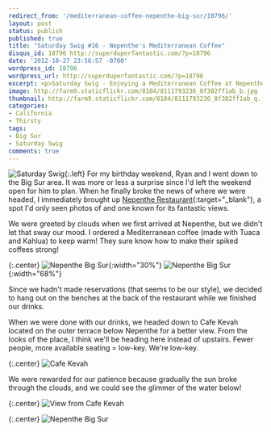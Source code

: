 ```yaml
---
redirect_from: '/mediterranean-coffee-nepenthe-big-sur/18796/'
layout: post
status: publish
published: true
title: "Saturday Swig #16 - Nepenthe's Mediterranean Coffee"
disqus_id: 18796 http://superduperfantastic.com/?p=18796
date: '2012-10-27 23:56:57 -0700'
wordpress_id: 18796
wordpress_url: http://superduperfantastic.com/?p=18796
excerpt: <p>Saturday Swig - Enjoying a Mediterranean Coffee at Nepenthe in Big Sur on my birthday weekend. Photos from our drive in the Big Sur area.</p>
image: http://farm9.staticflickr.com/8184/8111793236_8f382ff1ab_b.jpg
thumbnail: http://farm9.staticflickr.com/8184/8111793236_8f382ff1ab_q.jpg
categories:
- California
- Thirsty
tags:
- Big Sur
- Saturday Swig
comments: true
---
```

![Saturday Swig](http://farm8.staticflickr.com/7240/7322171030_0166725d1c_o.png){:.left} For my birthday weekend, Ryan and I went down to the Big Sur area. It was more or less a surprise since I'd left the weekend open for him to plan. When he finally broke the news of where we were headed, I immediately brought up [Nepenthe Restaurant](http://nepenthebigsur.com/ "Nepenthe Big Sur"){:target="_blank"}, a spot I'd only seen photos of and one known for its fantastic views.

We were greeted by clouds when we first arrived at Nepenthe, but we didn't let that sway our mood. I ordered a Mediterranean coffee (made with Tuaca and Kahlua) to keep warm! They sure know how to make their spiked coffees strong!

{:.center}
![Nepenthe Big Sur](http://farm9.staticflickr.com/8324/8111793840_5a579b9172.jpg){:width="30%"} ![Nepenthe Big Sur](http://farm9.staticflickr.com/8184/8111793236_8f382ff1ab.jpg){:width="68%"}

Since we hadn't made reservations (that seems to be our style), we decided to hang out on the benches at the back of the restaurant while we finished our drinks.

When we were done with our drinks, we headed down to Cafe Kevah located on the outer terrace below Nepenthe for a better view. From the looks of the place, I think we'll be heading here instead of upstairs. Fewer people, more available seating = low-key. We're low-key.

{:.center}
![Cafe Kevah](http://farm9.staticflickr.com/8185/8111789539_c5ec2fdde2_b.jpg)

We were rewarded for our patience because gradually the sun broke through the clouds, and we could see the glimmer of the water below!

{:.center}
![View from Cafe Kevah](http://farm9.staticflickr.com/8053/8134114687_5fc35c2567_b.jpg)

{:.center}
![Nepenthe Big Sur](http://farm9.staticflickr.com/8190/8134158227_a015bcedeb_b.jpg)